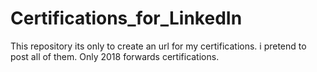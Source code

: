 # Certifications_for_LinkedIn
This repository its only to create an url for my certifications. i pretend to post all of them. Only 2018 forwards certifications.
